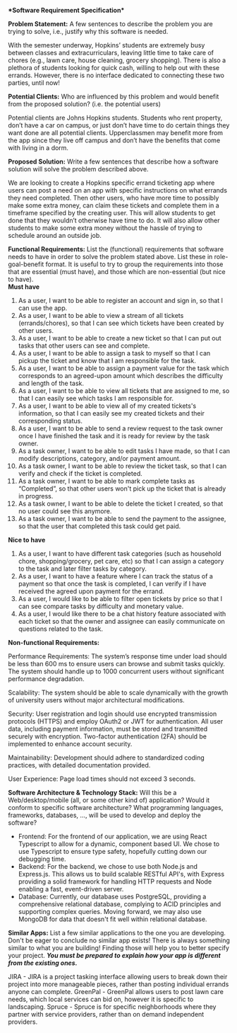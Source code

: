 **\*Software Requirement Specification\***

**Problem Statement:** A few sentences to describe the problem you are trying to solve, i.e., justify why this software is needed.

With the semester underway, Hopkins’ students are extremely busy between classes and extracurriculars, leaving little time to take care of chores (e.g., lawn care, house cleaning, grocery shopping). There is also a plethora of students looking for quick cash, willing to help out with these errands. However, there is no interface dedicated to connecting these two parties, until now!

**Potential Clients:** Who are influenced by this problem and would benefit from the proposed solution? (i.e. the potential users)

Potential clients are Johns Hopkins students. Students who rent property, don’t have a car on campus, or just don’t have time to do certain things they want done are all potential clients. Upperclassmen may benefit more from the app since they live off campus and don’t have the benefits that come with living in a dorm.

**Proposed Solution:** Write a few sentences that describe how a software solution will solve the problem described above.

We are looking to create a Hopkins specific errand ticketing app where users can post a need on an app with specific instructions on what errands they need completed. Then other users, who have more time to possibly make some extra money, can claim these tickets and complete them in a timeframe specified by the creating user. This will allow students to get done that they wouldn’t otherwise have time to do. It will also allow other students to make some extra money without the hassle of trying to schedule around an outside job.

**Functional Requirements:** List the (functional) requirements that software needs to have in order to solve the problem stated above. List these in role-goal-benefit format. It is useful to try to group the requirements into those that are essential (must have), and those which are non-essential (but nice to have).  
**Must have**

1. As a user, I want to be able to register an account and sign in, so that I can use the app.
2. As a user, I want to be able to view a stream of all tickets (errands/chores), so that I can see which tickets have been created by other users.
3. As a user, I want to be able to create a new ticket so that I can put out tasks that other users can see and complete.
4. As a user, I want to be able to assign a task to myself so that I can pickup the ticket and know that I am responsible for the task.
5. As a user, I want to be able to assign a payment value for the task which corresponds to an agreed-upon amount which describes the difficulty and length of the task.
6. As a user, I want to be able to view all tickets that are assigned to me, so that I can easily see which tasks I am responsible for.
7. As a user, I want to be able to view all of my created tickets's information, so that I can easily see my created tickets and their corresponding status.
8. As a user, I want to be able to send a review request to the task owner once I have finished the task and it is ready for review by the task owner.
9. As a task owner, I want to be able to edit tasks I have made, so that I can modify descriptions, category, and/or payment amount.
11. As a task owner, I want to be able to review the ticket task, so that I can verify and check if the ticket is completed.
12. As a task owner, I want to be able to mark complete tasks as “Completed”, so that other users won't pick up the ticket that is already in progress.
13. As a task owner, I want to be able to delete the ticket I created, so that no user could see this anymore.
14. As a task owner, I want to be able to send the payment to the assignee, so that the user that completed this task could get paid.


**Nice to have**

1. As a user, I want to have different task categories (such as household chore, shopping/grocery, pet care, etc) so that I can assign a category to the task and later filter tasks by category.
2. As a user, I want to have a feature where I can track the status of a payment so that once the task is completed, I can verify if I have received the agreed upon payment for the errand.
3. As a user, I would like to be able to filter open tickets by price so that I can see compare tasks by difficulty and monetary value.
4. As a user, I would like there to be a chat history feature associated with each ticket so that the owner and assignee can easily communicate on questions related to the task.

**Non-functional Requirements:**

Performance Requirements:
The system’s response time under load should be less than 600 ms to ensure users can browse and submit tasks quickly. The system should handle up to 1000 concurrent users without significant performance degradation.

Scalability:
The system should be able to scale dynamically with the growth of university users without major architectural modifications.

Security:
User registration and login should use encrypted transmission protocols (HTTPS) and employ OAuth2 or JWT for authentication.
All user data, including payment information, must be stored and transmitted securely with encryption.
Two-factor authentication (2FA) should be implemented to enhance account security.

Maintainability:
Development should adhere to standardized coding practices, with detailed documentation provided.

User Experience:
Page load times should not exceed 3 seconds.

**Software Architecture & Technology Stack:** Will this be a Web/desktop/mobile (all, or some other kind of) application? Would it conform to specific software architecture? What programming languages, frameworks, databases, …, will be used to develop and deploy the software?

- Frontend: For the frontend of our application, we are using React Typescript to allow for a dynamic, component based UI. We chose to use Typescript to ensure type safety, hopefully cutting down our debugging time. 
- Backend: For the backend, we chose to use both Node.js and Express.js. This allows us to build scalable RESTful API's, with Express providing a solid framework for handling HTTP requests and Node enabling a fast, event-driven server. 
- Database: Currently, our database uses PostgreSQL, providing a comprehensive relational database, complying to ACID principles and supporting complex queries. Moving forward, we may also use MongoDB for data that doesn't fit well within relational database. 

**Similar Apps:** List a few similar applications to the one you are developing. Don't be eager to conclude no similar app exists\! There is always something similar to what you are building\! Finding those will help you to better specify your project. ***You must be prepared to explain how your app is different from the existing ones.***

JIRA - JIRA is a project tasking interface allowing users to break down their project into more manageable pieces, rather than posting individual errands anyone can complete.
GreenPal - GreenPal allows users to post lawn care needs, which local services can bid on, however it is specific to landscaping.
Spruce - Spruce is for specific neighborhoods where they partner with service providers, rather than on demand independent providers.